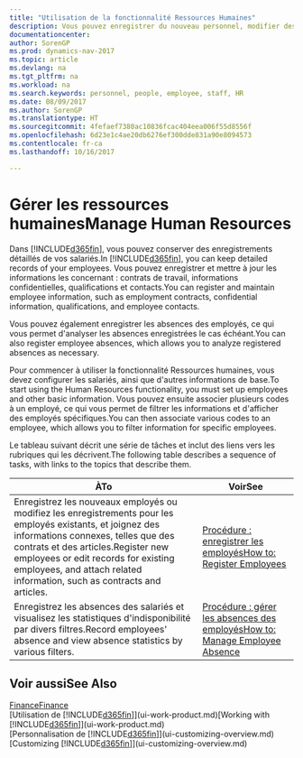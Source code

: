 ```yaml
---
title: "Utilisation de la fonctionnalité Ressources Humaines"
description: Vous pouvez enregistrer du nouveau personnel, modifier des informations sur le personnel existant, mais aussi enregistrer et analyser les absences.
documentationcenter: 
author: SorenGP
ms.prod: dynamics-nav-2017
ms.topic: article
ms.devlang: na
ms.tgt_pltfrm: na
ms.workload: na
ms.search.keywords: personnel, people, employee, staff, HR
ms.date: 08/09/2017
ms.author: SorenGP
ms.translationtype: HT
ms.sourcegitcommit: 4fefaef7380ac10836fcac404eea006f55d8556f
ms.openlocfilehash: 6d23e1c4ae20db6276ef300dde831a90e8094573
ms.contentlocale: fr-ca
ms.lasthandoff: 10/16/2017

---
```

# <a name="manage-human-resources"></a><span data-ttu-id="f25bd-103">Gérer les ressources humaines</span><span class="sxs-lookup"><span data-stu-id="f25bd-103">Manage Human Resources</span></span>
<span data-ttu-id="f25bd-104">Dans [!INCLUDE[d365fin](includes/d365fin_md.md)], vous pouvez conserver des enregistrements détaillés de vos salariés.</span><span class="sxs-lookup"><span data-stu-id="f25bd-104">In [!INCLUDE[d365fin](includes/d365fin_md.md)], you can keep detailed records of your employees.</span></span> <span data-ttu-id="f25bd-105">Vous pouvez enregistrer et mettre à jour les informations les concernant : contrats de travail, informations confidentielles, qualifications et contacts.</span><span class="sxs-lookup"><span data-stu-id="f25bd-105">You can register and maintain employee information, such as employment contracts, confidential information, qualifications, and employee contacts.</span></span>

<span data-ttu-id="f25bd-106">Vous pouvez également enregistrer les absences des employés, ce qui vous permet d'analyser les absences enregistrées le cas échéant.</span><span class="sxs-lookup"><span data-stu-id="f25bd-106">You can also register employee absences, which allows you to analyze registered absences as necessary.</span></span>

<span data-ttu-id="f25bd-107">Pour commencer à utiliser la fonctionnalité Ressources humaines, vous devez configurer les salariés, ainsi que d'autres informations de base.</span><span class="sxs-lookup"><span data-stu-id="f25bd-107">To start using the Human Resources functionality, you must set up employees and other basic information.</span></span> <span data-ttu-id="f25bd-108">Vous pouvez ensuite associer plusieurs codes à un employé, ce qui vous permet de filtrer les informations et d'afficher des employés spécifiques.</span><span class="sxs-lookup"><span data-stu-id="f25bd-108">You can then associate various codes to an employee, which allows you to filter information for specific employees.</span></span>

<span data-ttu-id="f25bd-109">Le tableau suivant décrit une série de tâches et inclut des liens vers les rubriques qui les décrivent.</span><span class="sxs-lookup"><span data-stu-id="f25bd-109">The following table describes a sequence of tasks, with links to the topics that describe them.</span></span>

| <span data-ttu-id="f25bd-110">À</span><span class="sxs-lookup"><span data-stu-id="f25bd-110">To</span></span> | <span data-ttu-id="f25bd-111">Voir</span><span class="sxs-lookup"><span data-stu-id="f25bd-111">See</span></span> |
| --- | --- |
| <span data-ttu-id="f25bd-112">Enregistrez les nouveaux employés ou modifiez les enregistrements pour les employés existants, et joignez des informations connexes, telles que des contrats et des articles.</span><span class="sxs-lookup"><span data-stu-id="f25bd-112">Register new employees or edit records for existing employees, and attach related information, such as contracts and articles.</span></span> |[<span data-ttu-id="f25bd-113">Procédure : enregistrer les employés</span><span class="sxs-lookup"><span data-stu-id="f25bd-113">How to: Register Employees</span></span>](hr-how-register-employees.md) |
| <span data-ttu-id="f25bd-114">Enregistrez les absences des salariés et visualisez les statistiques d'indisponibilité par divers filtres.</span><span class="sxs-lookup"><span data-stu-id="f25bd-114">Record employees' absence and view absence statistics by various filters.</span></span> |[<span data-ttu-id="f25bd-115">Procédure : gérer les absences des employés</span><span class="sxs-lookup"><span data-stu-id="f25bd-115">How to: Manage Employee Absence</span></span>](hr-how-manage-absence.md) |

## <a name="see-also"></a><span data-ttu-id="f25bd-116">Voir aussi</span><span class="sxs-lookup"><span data-stu-id="f25bd-116">See Also</span></span>
[<span data-ttu-id="f25bd-117">Finance</span><span class="sxs-lookup"><span data-stu-id="f25bd-117">Finance</span></span>](finance.md)  
<span data-ttu-id="f25bd-118">[Utilisation de [!INCLUDE[d365fin](includes/d365fin_md.md)]](ui-work-product.md)</span><span class="sxs-lookup"><span data-stu-id="f25bd-118">[Working with [!INCLUDE[d365fin](includes/d365fin_md.md)]](ui-work-product.md)</span></span>  
<span data-ttu-id="f25bd-119">[Personnalisation de [!INCLUDE[d365fin](includes/d365fin_md.md)]](ui-customizing-overview.md)</span><span class="sxs-lookup"><span data-stu-id="f25bd-119">[Customizing [!INCLUDE[d365fin](includes/d365fin_md.md)]](ui-customizing-overview.md)</span></span>        

